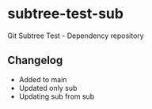# subtree-test-sub
Git Subtree Test - Dependency repository

## Changelog

- Added to main
- Updated only sub
- Updating sub from sub
